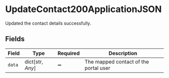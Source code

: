 # UpdateContact200ApplicationJSON

Updated the contact details successfully.


## Fields

| Field                                 | Type                                  | Required                              | Description                           |
| ------------------------------------- | ------------------------------------- | ------------------------------------- | ------------------------------------- |
| `data`                                | dict[str, *Any*]                      | :heavy_minus_sign:                    | The mapped contact of the portal user |